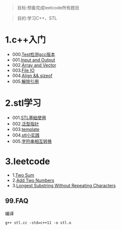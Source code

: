 
> 目标:预备完成leetcode所有题目


> 目的:学习C++、STL

# 1.c++入门

* 000.[Test检测gcc版本](test.cc)
* 001.[Input and Output](001input.cc)
* 002.[Array and Vector](002average-and-sum.cc)
* 003.[File IO](003string-sort.cc)
* 004.[Align && sizeof](align.cc)
* 005.[解除引用](memb_pt.cc)

# 2.stl学习

* 001.[STL基础使用](stl.cc)
* 002.[泛型指针](iterator.cc)
* 003.[template](template.cc)
* 004.[stl小实践](demo.cc)
* 005.[字符串相互转换](trans.cc)

# 3.leetcode


* 1.[Two Sum](two-sum.cc)
* 2.[Add Two Numbers](add-two-numbers.cc)
* 3.[Longest Substring Without Repeating Characters](longest-substring.cc)



## 99.FAQ

编译
```
g++ stl.cc -std=c++11 -o stl.o
```

